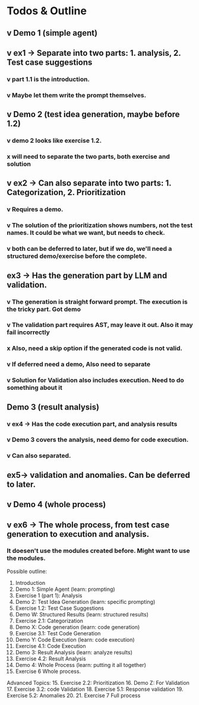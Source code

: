 # Todos & Outline

## v Demo 1 (simple agent)
## v ex1 -> Separate into two parts: 1. analysis, 2. Test case suggestions
### v part 1.1 is the introduction.
### v Maybe let them write the prompt themselves.
## v Demo 2 (test idea generation, maybe before 1.2)
### v demo 2 looks like exercise 1.2.
### x will need to separate the two parts, both exercise and solution

## v ex2 -> Can also separate into two parts: 1. Categorization, 2. Prioritization
### v Requires a demo.
### v The solution of the prioritization shows numbers, not the test names. It could be what we want, but needs to check.
### v both can be deferred to later, but if we do, we'll need a structured demo/exercise before the complete.

## ex3 -> Has the generation part by LLM and validation.
### v The generation is straight forward prompt. The execution is the tricky part.  Got demo
### v The validation part requires AST, may leave it out. Also it may fail incorrectly
### x Also, need a skip option if the generated code is not valid.
### v If deferred need a demo, Also need to separate 
### v Solution for Validation also includes execution.  Need to do something about it

## Demo 3 (result analysis)
### v ex4 -> Has the code execution part, and analysis results
### v Demo 3 covers the analysis, need demo for code execution.
### v Can also separated.

## ex5-> validation and anomalies. Can be deferred to later.

## v Demo 4 (whole process)
## v ex6 -> The whole process, from test case generation to execution and analysis.
### It doesen't use the modules created before. Might want to use the modules.

Possible outline:
1. Introduction
2. Demo 1: Simple Agent (learn: prompting)
3. Exercise 1 (part 1): Analysis
4. Demo 2: Test Idea Generation (learn: specific prompting)
5. Exercise 1.2: Test Case Suggestions
6. Demo W: Structured Results (learn: structured results)
7. Exercise 2.1: Categorization
8. Demo X: Code generation (learn: code generation)
9. Exercise 3.1: Test Code Generation
10. Demo Y: Code Execution (learn: code execution)
11. Exercise 4.1: Code Execution
12. Demo 3: Result Analysis (learn: analyze results)
12. Exercise 4.2: Result Analysis
13. Demo 4: Whole Process (learn: putting it all together)
14. Exercise 6 Whole process.

Advanced Topics:
15. Exercise 2.2: Prioritization
16. Demo Z: For Validation
17. Exercise 3.2: code Validation
18. Exercise 5.1: Response validation 
19. Exercise 5.2: Anomalies
20. 
21. Exercise 7 Full process